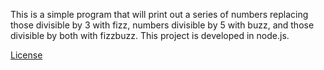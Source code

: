 This is a simple program that will print out a series of numbers replacing those divisible by 3 with fizz, numbers divisible by 5 with buzz, and those divisible by both with fizzbuzz. This project is developed in node.js.

[License](./LICENSE.md)

